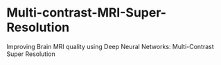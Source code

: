 # Multi-contrast-MRI-Super-Resolution
Improving Brain MRI quality using Deep Neural Networks: Multi-Contrast Super Resolution
